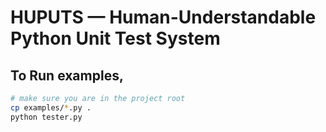 # HUPUTS — Human-Understandable Python Unit Test System
## To Run examples,
```sh
# make sure you are in the project root
cp examples/*.py .
python tester.py
```
